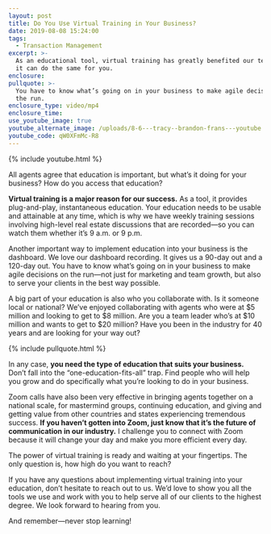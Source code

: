 ```yaml
---
layout: post
title: Do You Use Virtual Training in Your Business?
date: 2019-08-08 15:24:00
tags:
  - Transaction Management
excerpt: >-
  As an educational tool, virtual training has greatly benefited our team, and
  it can do the same for you.
enclosure:
pullquote: >-
  You have to know what’s going on in your business to make agile decisions on
  the run.
enclosure_type: video/mp4
enclosure_time:
use_youtube_image: true
youtube_alternate_image: /uploads/8-6---tracy--brandon-frans---youtube.jpg
youtube_code: qW0XFmMc-R8
---
```


{% include youtube.html %}

All agents agree that education is important, but what’s it doing for your business? How do you access that education?

**Virtual training is a major reason for our success.** As a tool, it provides plug-and-play, instantaneous education. Your education needs to be usable and attainable at any time, which is why we have weekly training sessions involving high-level real estate discussions that are recorded—so you can watch them whether it’s 9 a.m. or 9 p.m.&nbsp;

Another important way to implement education into your business is the dashboard. We love our dashboard recording. It gives us a 90-day out and a 120-day out. You have to know what’s going on in your business to make agile decisions on the run—not just for marketing and team growth, but also to serve your clients in the best way possible.&nbsp;

A big part of your education is also who you collaborate with. Is it someone local or national? We’ve enjoyed collaborating with agents who were at $5 million and looking to get to $8 million. Are you a team leader who’s at $10 million and wants to get to $20 million? Have you been in the industry for 40 years and are looking for your way out?

{% include pullquote.html %}

In any case, **you need the type of education that suits your business.** Don’t fall into the “one-education-fits-all” trap. Find people who will help you grow and do specifically what you’re looking to do in your business.&nbsp;

Zoom calls have also been very effective in bringing agents together on a national scale, for mastermind groups, continuing education, and giving and getting value from other countries and states experiencing tremendous success. **If you haven’t gotten into Zoom, just know that it’s the future of communication in our industry.** I challenge you to connect with Zoom because it will change your day and make you more efficient every day.&nbsp;

The power of virtual training is ready and waiting at your fingertips. The only question is, how high do you want to reach?&nbsp;

If you have any questions about implementing virtual training into your education, don’t hesitate to reach out to us. We’d love to show you all the tools we use and work with you to help serve all of our clients to the highest degree. We look forward to hearing from you.&nbsp;

And remember—never stop learning\!
